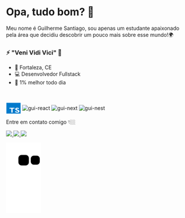 # Opa, tudo bom? 👋

Meu nome é Guilherme Santiago, sou apenas um estudante apaixonado pela área que decidiu descobrir um pouco mais sobre esse mundo!🌍


### ⚡ "Veni Vidi Vici" 🧠

- 📍  Fortaleza, CE
- 💻 Desenvolvedor Fullstack
- 🚀 1% melhor todo dia

##
    
<div style="display: inline_block"><br>
  <img align="center" alt="gui-ts" height="30" width="40" src="https://raw.githubusercontent.com/devicons/devicon/master/icons/typescript/typescript-plain.svg">
  <img align="center" alt="gui-react" height="30" width="40" src="https://cdn.jsdelivr.net/gh/devicons/devicon/icons/react/react-original.svg">
  <img align="center" alt="gui-next" height="30" width="40" src="https://cdn.jsdelivr.net/gh/devicons/devicon/icons/nextjs/nextjs-original.svg">
  <img align="center" alt="gui-nest" height="30" width="40" src="https://cdn.jsdelivr.net/gh/devicons/devicon/icons/nestjs/nestjs-original.svg">
</div>

Entre em contato comigo 👇🏼

<div>
    <a target='_blank' href="https://guilhermebs.me">
        <img src="https://img.shields.io/badge/Portfolio-FFA500?style=for-the-badge&logo=superuser&logoColor=white">
    </a>
    <a target='_blank' href="https://www.instagram.com/guilhermebsantiago">
        <img src="https://img.shields.io/badge/Instagram-E4405F?style=for-the-badge&logo=instagram&logoColor=white">
    </a>
    <a target='_blank' href="mailto:guilhermebscontact@gmail.com">
        <img src="https://img.shields.io/badge/-Gmail-%23333?style=for-the-badge&logo=gmail&logoColor=white">
    </a>
</div>

![Snake animation](https://github.com/guilhermebsantiago/guilhermebsantiago/blob/output/github-contribution-grid-snake.svg)  
 
